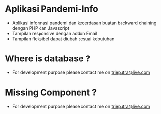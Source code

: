 # Aplikasi Pandemi-Info
- Aplikasi informasi pandemi dan kecerdasan buatan backward chaining dengan PHP dan Javascript
- Tampilan responsive dengan addon Email
- Tampilan fleksibel dapat diubah sesuai kebutuhan

# Where is database ?
- For development purpose please contact me on trieputra@live.com

# Missing Component ?
- For development purpose please contact me on trieputra@live.com
